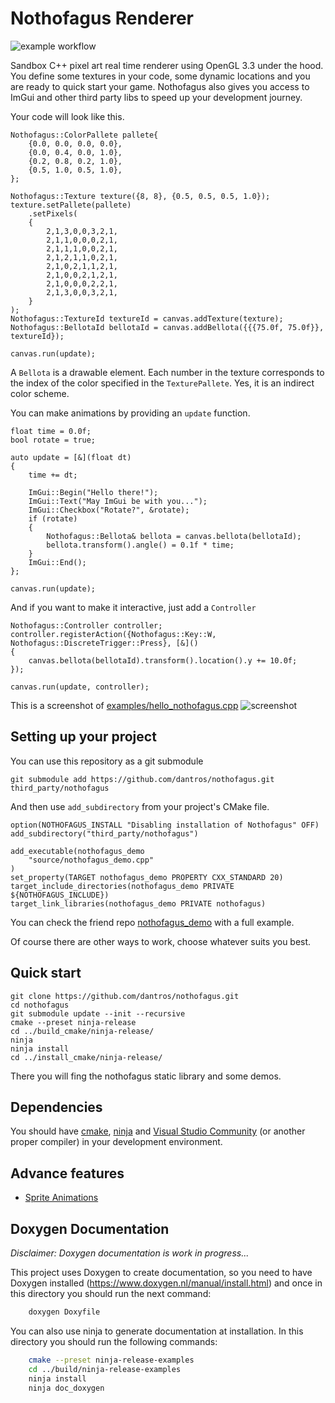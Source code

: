 # Nothofagus Renderer

![example workflow](https://github.com/dantros/nothofagus/actions/workflows/cmake-multi-platform.yml/badge.svg)

Sandbox C++ pixel art real time renderer using OpenGL 3.3 under the hood.
You define some textures in your code, some dynamic locations and you are ready to quick start your game.
Nothofagus also gives you access to ImGui and other third party libs to speed up your development journey.

Your code will look like this.

```
Nothofagus::ColorPallete pallete{
    {0.0, 0.0, 0.0, 0.0},
    {0.0, 0.4, 0.0, 1.0},
    {0.2, 0.8, 0.2, 1.0},
    {0.5, 1.0, 0.5, 1.0},
};

Nothofagus::Texture texture({8, 8}, {0.5, 0.5, 0.5, 1.0});
texture.setPallete(pallete)
    .setPixels(
    {
        2,1,3,0,0,3,2,1,
        2,1,1,0,0,0,2,1,
        2,1,1,1,0,0,2,1,
        2,1,2,1,1,0,2,1,
        2,1,0,2,1,1,2,1,
        2,1,0,0,2,1,2,1,
        2,1,0,0,0,2,2,1,
        2,1,3,0,0,3,2,1,
    }
);
Nothofagus::TextureId textureId = canvas.addTexture(texture);
Nothofagus::BellotaId bellotaId = canvas.addBellota({{{75.0f, 75.0f}}, textureId});

canvas.run(update);
```

A `Bellota` is a drawable element. Each number in the texture corresponds to the index of the color specified in the `TexturePallete`. Yes, it is an indirect color scheme.

You can make animations by providing an `update` function.

```
float time = 0.0f;
bool rotate = true;

auto update = [&](float dt)
{
    time += dt;

    ImGui::Begin("Hello there!");
    ImGui::Text("May ImGui be with you...");
    ImGui::Checkbox("Rotate?", &rotate);
    if (rotate)
    {
        Nothofagus::Bellota& bellota = canvas.bellota(bellotaId);
        bellota.transform().angle() = 0.1f * time;
    }
    ImGui::End();
};

canvas.run(update);
```

And if you want to make it interactive, just add a `Controller`

```
Nothofagus::Controller controller;
controller.registerAction({Nothofagus::Key::W, Nothofagus::DiscreteTrigger::Press}, [&]()
{
    canvas.bellota(bellotaId).transform().location().y += 10.0f;
});

canvas.run(update, controller);
```

This is a screenshot of [examples/hello_nothofagus.cpp](examples/hello_nothofagus.cpp)
![screenshot](assets/screenshot.webp "screenshot")

## Setting up your project

You can use this repository as a git submodule

```
git submodule add https://github.com/dantros/nothofagus.git third_party/nothofagus
```

And then use `add_subdirectory` from your project's CMake file.

```
option(NOTHOFAGUS_INSTALL "Disabling installation of Nothofagus" OFF)
add_subdirectory("third_party/nothofagus")

add_executable(nothofagus_demo
    "source/nothofagus_demo.cpp"
)
set_property(TARGET nothofagus_demo PROPERTY CXX_STANDARD 20)
target_include_directories(nothofagus_demo PRIVATE ${NOTHOFAGUS_INCLUDE})
target_link_libraries(nothofagus_demo PRIVATE nothofagus)
```

You can check the friend repo [nothofagus_demo](https://github.com/dantros/nothofagus_demo) with a full example.

Of course there are other ways to work, choose whatever suits you best.

## Quick start

```
git clone https://github.com/dantros/nothofagus.git
cd nothofagus
git submodule update --init --recursive
cmake --preset ninja-release
cd ../build_cmake/ninja-release/
ninja
ninja install
cd ../install_cmake/ninja-release/
```

There you will fing the nothofagus static library and some demos.

## Dependencies

You should have [cmake](https://cmake.org/), [ninja](https://ninja-build.org/) and [Visual Studio Community](https://visualstudio.microsoft.com/vs/community/) (or another proper compiler) in your development environment.

## Advance features

- [Sprite Animations](docs/sprite_animations.md)

## Doxygen Documentation

_Disclaimer: Doxygen documentation is work in progress..._

This project uses Doxygen to create documentation, so you need to have Doxygen installed (https://www.doxygen.nl/manual/install.html) and once in this directory you should run the next command:

```bash
    doxygen Doxyfile
```

You can also use ninja to generate documentation at installation. In this directory you should run the following commands:

```bash
    cmake --preset ninja-release-examples
    cd ../build/ninja-release-examples
    ninja install
    ninja doc_doxygen
```
